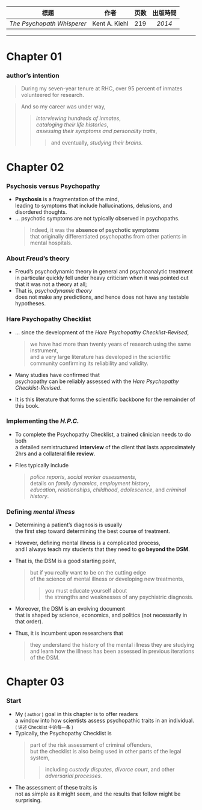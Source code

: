 | 標題 | 作者 | 页数 | 出版時間 | 
| :---: | :---: | :---: | :---: |
| *The Psychopath Whisperer* | Kent A. Kiehl | 219 | *2014* |

--------- 

# Chapter 01 
### author’s intention
> During my seven-year tenure at RHC, over 95 percent of inmates volunteered for research. 

> And so my career was under way, 
> > *interviewing hundreds of inmates*, <br>*cataloging their life histories*, <br>*assessing their symptoms and personality traits*, 
> > > and eventually, *studying their brains*.
    
# Chapter 02 
### Psychosis versus Psychopathy 
- **Psychosis** is a fragmentation of the mind, <br>leading to symptoms that include hallucinations, delusions, and disordered thoughts. 
- ... psychotic symptoms are not typically observed in psychopaths.
    > Indeed, it was the **absence of psychotic symptoms** <br>that originally differentiated psychopaths from other patients in mental hospitals.
    
### About *Freud*’s theory
- Freud’s psychodynamic theory in general and psychoanalytic treatment <br>in particular quickly fell under heavy criticism when it was pointed out that it was not a theory at all; 
- That is, *psychodynamic theory* <br>does not make any predictions, and hence does not have any testable hypotheses.

### Hare Psychopathy Checklist 
- ... since the development of the *Hare Psychopathy Checklist-Revised*, 
    > we have had more than twenty years of research using the same instrument, <br>and a very large literature has developed in the scientific community confirming its reliability and validity.
    
- Many studies have confirmed that <br>psychopathy can be reliably assessed with the *Hare Psychopathy Checklist-Revised*.

- It is this literature that forms the scientific backbone for the remainder of this book.

### Implementing the *H.P.C.*
- To complete the Psychopathy Checklist, a trained clinician needs to do both <br>a detailed semistructured **interview** of the client that lasts approximately 2hrs and a collateral **file review**.

- Files typically include 
    > *police reports*, *social worker assessments*, <br>details on *family dynamics*, *employment history*, <br>*education*, *relationships*, *childhood*, *adolescence*, and *criminal history*.
    
### Defining *mental illness*
- Determining a patient’s diagnosis is usually <br>the first step toward determining the best course of treatment. 
- However, defining mental illness is a complicated process, <br>and I always teach my students that they need to **go beyond the DSM**.

- That is, the DSM is a good starting point, 
    > but if you really want to be on the cutting edge <br>of the science of mental illness or developing new treatments, 
    > > you must educate yourself about <br>the strengths and weaknesses of any psychiatric diagnosis.
    
- Moreover, the DSM is an evolving document <br>that is shaped by science, economics, and politics (not necessarily in that order). 

- Thus, it is incumbent upon researchers that 
    > they understand the history of the mental illness they are studying <br>and learn how the illness has been assessed in previous iterations of the DSM.
    
# Chapter 03 
### Start 
- My <small>( author )</small> goal in this chapter is to offer readers <br>a window into how scientists assess psychopathic traits in an individual. <small>( 详述 Checklist 中的每一条 )</small>
- Typically, the Psychopathy Checklist is 
    > part of the risk assessment of criminal offenders, <br>but the checklist is also being used in other parts of the legal system, 
    > > including *custody disputes*, *divorce court*, and other *adversarial processes*. 
- The assessment of these traits is <br>not as simple as it might seem, and the results that follow might be surprising.

### 